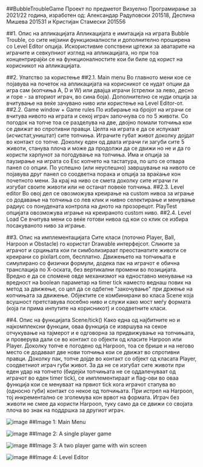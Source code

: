 ##BubbleTroubleGame
Проект по предметот Визуелно Програмирање за 2021/22 година, изработен од: Александар Радуловски 201518, Деспина Мишева 201531 и Кристијан Стамески 201556

##1. Опис на апликацијата
Апликацијата е имитација на играта Bubble Trouble, со сите нејзини функционалности и дополнително проширена со Level Editor опција. Искористивме сопствени цртежи за аватарите на играчите и севкупниот изглед на апликацијата, но при тоа концентрирајќи се на функционалностите кои би биле од корист на корисникот на апликацијата. 

##2. Упатство за користење
##2.1. Main menu
Во главното мени кое се појавува на почеток на апликацијата на корисникот се нудат опции да игра сам (копчиња A, D и W) или двајца играчи (стрелки за лево, десно и горе - за вториот играч, во сина боја). Дополнително се нуди опција за вчитување на веќе зачувано ниво или користење на Level Еditor-от.
##2.2. Game window + Game rules
По избирање на бројот на играчи се вчитува нивото на играта и секој играч започнува со по 5 животи. Со погодок на топче тоа се разделува на две, двојно помали топчиња кои се движат во спротивни правци. Целта на играта е да се испукаат (исчистат,уништат) сите топчиња. Играчите губат живот доколку дојдат во контакт со топче. Доколку еден од двата играчи ги загуби сите 5 животи, станува плоча и може да продолжи да се движи но не и да го користи харпунот за погодување на топчиња. Има и опција за паузирање на играта со Esc копчето на тастатура, по што се отвара панел со опции. По успешно (или неуспешно) завршување на нивото се појавува друг панел со соодветна порака и опција за враќање кон почетното мени. За крај на ниво се смета доколку сите играчи ги изгубат своите животи или не останат повеќе топчиња.
##2.3. Level editor
Во овој дел се овозможува креирање на custom нивоа за играње со додавање на топчиња со лев клик и нивно селектирање и менување радиус со понудената контрола на дното на прозорецот. PlayTest опцијата овозможува играње на креираното custom ниво.
##2.4. Level Load
Се вчитува мени со веќе готови нивоа од кои со клик се избира посакуваното ниво за играње.

##3. Опис на имплементацијата
Сите класи (поточно Player, Ball, Harpoon и Obstacle) го користат Drawable интерфејсот. Сликите за играчот и срцињата кои ги симболизираат преостанатите животи се креирани со pixilart.com, бесплатно. Движењето на топчињата е симулирано со физички формули, додека пак на играчот е обична транслација по Х-оската, без вертикални промени во позицијата. Вредно е да се спомене овде механизмот на едноставно менување на вредност на boolean параметар на timer tick наместо веднаш повик на метод за движење, со цел да се одбегне "закочување" при држење на копчињата за движење. Објектите се комбинирани во класа Scene која всушност претставува посебно ниво и служи како мост меѓу формата (која ги прима инпутите на корисникот) и соодветните класи.

##4. Опис на функцијата Scene/tick()
Како една од најбитните но и најкомплексни функции, оваа функција се извршува на секое отчукување на тајмерот и е одговорна за придвижување на топчињата, и проверува дали се во контакт со објекти од класите Harpoon или Player. Доколку топче е погодено од Harpoon, тоа се брише и на негово место се додаваат две нови топчиња кои се движат во спротивни правци. Доколку пак, топче дојде во контакт со објект од класата Player, соодветниот играч губи живот. За да не се изгубат сите животи при еден удар на топчето (бидејќи топчињата не се оддалечуваат од играчот во еден timer tick), се имплементираат и flag-ови во оваа функција кои се менуваат на првиот tick кога играчот стапува во (односно губи) контакт со некое од топчињата. При истрел на Harpoon, тој инкрементално се зголемува кон врвот на формата. Играч без животи не смее да користи Harpoon, туку само да се движи со својата плоча во знак на поддршка за другиот играч.

![image](https://user-images.githubusercontent.com/85944330/178390708-190e57ef-9053-46e5-abd6-26b891de9d99.png)
##Image 1: Main Menu

![image](https://user-images.githubusercontent.com/85944330/178390761-f15a5fd6-8f2d-4f07-85ec-c12423f93a12.png)
##Image 2: A single player game

![image](https://user-images.githubusercontent.com/85944330/178390870-4bfaa8d3-bc17-4520-be40-a4005c73fcab.png)
##Image 3: A two player game with win screen

![image](https://user-images.githubusercontent.com/85944330/178390819-192dcc44-f145-420a-92f3-bc08b25d82dc.png)
##Image 4: Level Editor
